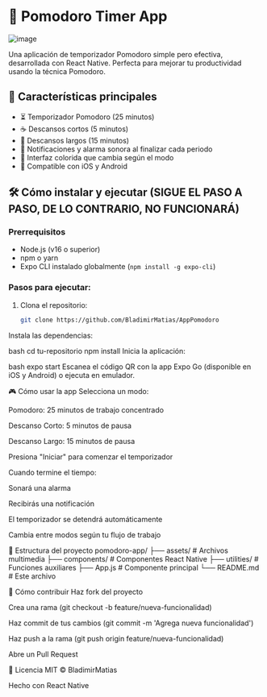 # 🍅 Pomodoro Timer App
![image](https://github.com/user-attachments/assets/43f84800-e44c-4e89-aecc-7221c68b7b08)

Una aplicación de temporizador Pomodoro simple pero efectiva, desarrollada con React Native. Perfecta para mejorar tu productividad usando la técnica Pomodoro.

## 🚀 Características principales

- ⏳ Temporizador Pomodoro (25 minutos)
- ☕ Descansos cortos (5 minutos)
- 🌴 Descansos largos (15 minutos)
- 🔔 Notificaciones y alarma sonora al finalizar cada periodo
- 🎨 Interfaz colorida que cambia según el modo
- 📱 Compatible con iOS y Android

## 🛠️ Cómo instalar y ejecutar (SIGUE EL PASO A PASO, DE LO CONTRARIO, NO FUNCIONARÁ)

### Prerrequisitos
- Node.js (v16 o superior)
- npm o yarn
- Expo CLI instalado globalmente (`npm install -g expo-cli`)

### Pasos para ejecutar:

1. Clona el repositorio:
   ```bash
   git clone https://github.com/BladimirMatias/AppPomodoro
Instala las dependencias:

bash
cd tu-repositorio
npm install
Inicia la aplicación:

bash
expo start
Escanea el código QR con la app Expo Go (disponible en iOS y Android) o ejecuta en emulador.

🎮 Cómo usar la app
Selecciona un modo:

Pomodoro: 25 minutos de trabajo concentrado

Descanso Corto: 5 minutos de pausa

Descanso Largo: 15 minutos de pausa

Presiona "Iniciar" para comenzar el temporizador

Cuando termine el tiempo:

Sonará una alarma

Recibirás una notificación

El temporizador se detendrá automáticamente

Cambia entre modos según tu flujo de trabajo

📁 Estructura del proyecto
pomodoro-app/
├── assets/           # Archivos multimedia
├── components/       # Componentes React Native
├── utilities/        # Funciones auxiliares
├── App.js            # Componente principal
└── README.md         # Este archivo

🤝 Cómo contribuir
Haz fork del proyecto

Crea una rama (git checkout -b feature/nueva-funcionalidad)

Haz commit de tus cambios (git commit -m 'Agrega nueva funcionalidad')

Haz push a la rama (git push origin feature/nueva-funcionalidad)

Abre un Pull Request

📜 Licencia
MIT © BladimirMatias

Hecho con React Native
